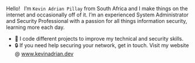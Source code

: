 Hello! <img src = "https://raw.githubusercontent.com/MartinHeinz/MartinHeinz/master/wave.gif" width = 3px> </h1> I’m `Kevin Adrian Pillay` from South Africa and I make things on the internet and occasionally off of it. I’m an experienced System Administrator and Security Professional with a passion for all things information security, learning more each day. 

   - 🎒 I code different projects to improve my technical and security skills.
   - 🔒 If you need help securing your network, get in touch. Visit my website @ www.kevinadrian.dev
